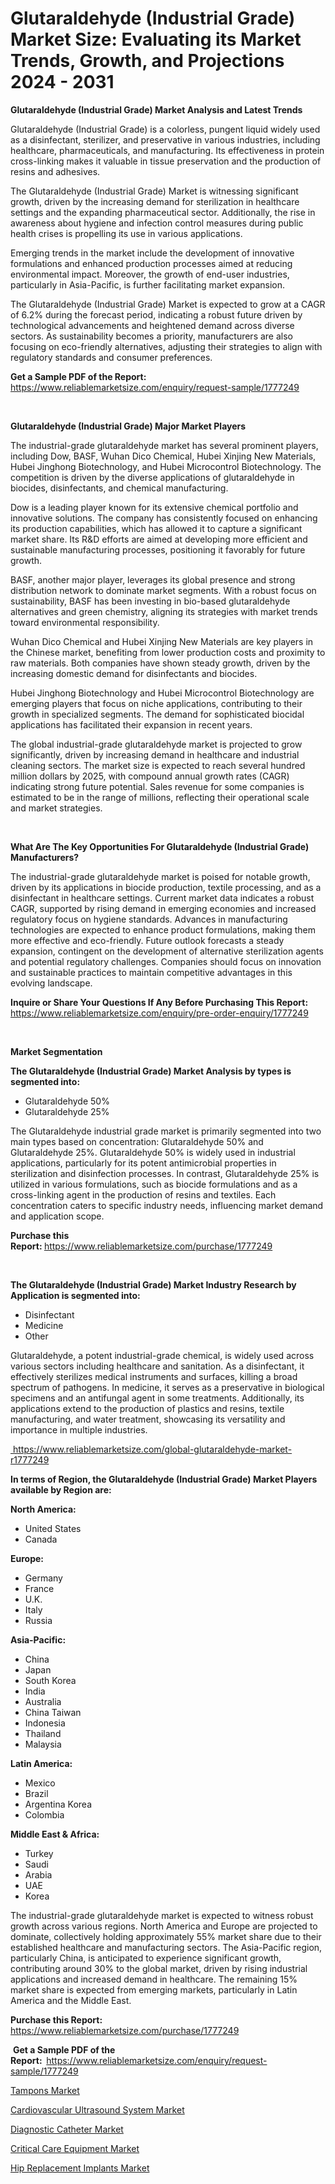 <p><h1>Glutaraldehyde (Industrial Grade) Market Size: Evaluating its Market Trends, Growth, and Projections 2024 - 2031</h1></p><p><strong>Glutaraldehyde (Industrial Grade) Market Analysis and Latest Trends</strong></p>
<p><p>Glutaraldehyde (Industrial Grade) is a colorless, pungent liquid widely used as a disinfectant, sterilizer, and preservative in various industries, including healthcare, pharmaceuticals, and manufacturing. Its effectiveness in protein cross-linking makes it valuable in tissue preservation and the production of resins and adhesives. </p><p>The Glutaraldehyde (Industrial Grade) Market is witnessing significant growth, driven by the increasing demand for sterilization in healthcare settings and the expanding pharmaceutical sector. Additionally, the rise in awareness about hygiene and infection control measures during public health crises is propelling its use in various applications. </p><p>Emerging trends in the market include the development of innovative formulations and enhanced production processes aimed at reducing environmental impact. Moreover, the growth of end-user industries, particularly in Asia-Pacific, is further facilitating market expansion. </p><p>The Glutaraldehyde (Industrial Grade) Market is expected to grow at a CAGR of 6.2% during the forecast period, indicating a robust future driven by technological advancements and heightened demand across diverse sectors. As sustainability becomes a priority, manufacturers are also focusing on eco-friendly alternatives, adjusting their strategies to align with regulatory standards and consumer preferences.</p></p>
<p><strong>Get a Sample PDF of the Report:&nbsp;</strong> <a href="https://www.reliablemarketsize.com/enquiry/request-sample/1777249?utm_campaign=1140&utm_medium=2&utm_source=Github&utm_content=ia&utm_term=20122024&utm_id=glutaraldehyde-industrial-grade">https://www.reliablemarketsize.com/enquiry/request-sample/1777249</a></p>
<p>&nbsp;</p>
<p><strong>Glutaraldehyde (Industrial Grade) Major Market Players</strong></p>
<p><p>The industrial-grade glutaraldehyde market has several prominent players, including Dow, BASF, Wuhan Dico Chemical, Hubei Xinjing New Materials, Hubei Jinghong Biotechnology, and Hubei Microcontrol Biotechnology. The competition is driven by the diverse applications of glutaraldehyde in biocides, disinfectants, and chemical manufacturing. </p><p>Dow is a leading player known for its extensive chemical portfolio and innovative solutions. The company has consistently focused on enhancing its production capabilities, which has allowed it to capture a significant market share. Its R&D efforts are aimed at developing more efficient and sustainable manufacturing processes, positioning it favorably for future growth. </p><p>BASF, another major player, leverages its global presence and strong distribution network to dominate market segments. With a robust focus on sustainability, BASF has been investing in bio-based glutaraldehyde alternatives and green chemistry, aligning its strategies with market trends toward environmental responsibility.</p><p>Wuhan Dico Chemical and Hubei Xinjing New Materials are key players in the Chinese market, benefiting from lower production costs and proximity to raw materials. Both companies have shown steady growth, driven by the increasing domestic demand for disinfectants and biocides.</p><p>Hubei Jinghong Biotechnology and Hubei Microcontrol Biotechnology are emerging players that focus on niche applications, contributing to their growth in specialized segments. The demand for sophisticated biocidal applications has facilitated their expansion in recent years.</p><p>The global industrial-grade glutaraldehyde market is projected to grow significantly, driven by increasing demand in healthcare and industrial cleaning sectors. The market size is expected to reach several hundred million dollars by 2025, with compound annual growth rates (CAGR) indicating strong future potential. Sales revenue for some companies is estimated to be in the range of millions, reflecting their operational scale and market strategies.</p></p>
<p>&nbsp;</p>
<p><strong>What Are The Key Opportunities For Glutaraldehyde (Industrial Grade) Manufacturers?</strong></p>
<p><p>The industrial-grade glutaraldehyde market is poised for notable growth, driven by its applications in biocide production, textile processing, and as a disinfectant in healthcare settings. Current market data indicates a robust CAGR, supported by rising demand in emerging economies and increased regulatory focus on hygiene standards. Advances in manufacturing technologies are expected to enhance product formulations, making them more effective and eco-friendly. Future outlook forecasts a steady expansion, contingent on the development of alternative sterilization agents and potential regulatory challenges. Companies should focus on innovation and sustainable practices to maintain competitive advantages in this evolving landscape.</p></p>
<p><strong>Inquire or Share Your Questions If Any Before Purchasing This Report:</strong> <a href="https://www.reliablemarketsize.com/enquiry/pre-order-enquiry/1777249?utm_campaign=1140&utm_medium=2&utm_source=Github&utm_content=ia&utm_term=20122024&utm_id=glutaraldehyde-industrial-grade">https://www.reliablemarketsize.com/enquiry/pre-order-enquiry/1777249</a></p>
<p>&nbsp;</p>
<p><strong>Market Segmentation</strong></p>
<p><strong>The Glutaraldehyde (Industrial Grade) Market Analysis by types is segmented into:</strong></p>
<p><ul><li>Glutaraldehyde 50%</li><li>Glutaraldehyde 25%</li></ul></p>
<p><p>The Glutaraldehyde industrial grade market is primarily segmented into two main types based on concentration: Glutaraldehyde 50% and Glutaraldehyde 25%. Glutaraldehyde 50% is widely used in industrial applications, particularly for its potent antimicrobial properties in sterilization and disinfection processes. In contrast, Glutaraldehyde 25% is utilized in various formulations, such as biocide formulations and as a cross-linking agent in the production of resins and textiles. Each concentration caters to specific industry needs, influencing market demand and application scope.</p></p>
<p><strong>Purchase this Report:&nbsp;</strong><a href="https://www.reliablemarketsize.com/purchase/1777249?utm_campaign=1140&utm_medium=2&utm_source=Github&utm_content=ia&utm_term=20122024&utm_id=glutaraldehyde-industrial-grade">https://www.reliablemarketsize.com/purchase/1777249</a></p>
<p>&nbsp;</p>
<p><strong>The Glutaraldehyde (Industrial Grade) Market Industry Research by Application is segmented into:</strong></p>
<p><ul><li>Disinfectant</li><li>Medicine</li><li>Other</li></ul></p>
<p><p>Glutaraldehyde, a potent industrial-grade chemical, is widely used across various sectors including healthcare and sanitation. As a disinfectant, it effectively sterilizes medical instruments and surfaces, killing a broad spectrum of pathogens. In medicine, it serves as a preservative in biological specimens and an antifungal agent in some treatments. Additionally, its applications extend to the production of plastics and resins, textile manufacturing, and water treatment, showcasing its versatility and importance in multiple industries.</p></p>
<p><a href="https://www.reliablemarketsize.com/global-glutaraldehyde-market-r1777249?utm_campaign=1140&utm_medium=2&utm_source=Github&utm_content=ia&utm_term=20122024&utm_id=glutaraldehyde-industrial-grade">&nbsp;https://www.reliablemarketsize.com/global-glutaraldehyde-market-r1777249</a></p>
<p><strong>In terms of Region, the Glutaraldehyde (Industrial Grade) Market Players available by Region are:</strong></p>
<p>
    <p> <strong> North America: </strong>
        <ul>
            <li>United States</li>
            <li>Canada</li>
        </ul>
        </p> 
    <p> <strong> Europe: </strong>
        <ul>
            <li>Germany</li>
            <li>France</li>
            <li>U.K.</li>
            <li>Italy</li>
            <li>Russia</li>
        </ul>
        </p> 
    <p> <strong> Asia-Pacific: </strong>
        <ul>
            <li>China</li>
            <li>Japan</li>
            <li>South Korea</li>
            <li>India</li>
            <li>Australia</li>
            <li>China Taiwan</li>
            <li>Indonesia</li>
            <li>Thailand</li>
            <li>Malaysia</li>
        </ul>
        </p> 
    <p> <strong> Latin America: </strong>
        <ul>
            <li>Mexico</li>
            <li>Brazil</li>
            <li>Argentina Korea</li>
            <li>Colombia</li>
        </ul>
        </p> 
    <p> <strong> Middle East & Africa: </strong>
        <ul>
            <li>Turkey</li>
            <li>Saudi</li>
            <li>Arabia</li>
            <li>UAE</li>
            <li>Korea</li>
        </ul>
    </p>
    </p>
<p><p>The industrial-grade glutaraldehyde market is expected to witness robust growth across various regions. North America and Europe are projected to dominate, collectively holding approximately 55% market share due to their established healthcare and manufacturing sectors. The Asia-Pacific region, particularly China, is anticipated to experience significant growth, contributing around 30% to the global market, driven by rising industrial applications and increased demand in healthcare. The remaining 15% market share is expected from emerging markets, particularly in Latin America and the Middle East.</p></p>
<p><strong>Purchase this Report: </strong><a href="https://www.reliablemarketsize.com/purchase/1777249?utm_campaign=1140&utm_medium=2&utm_source=Github&utm_content=ia&utm_term=20122024&utm_id=glutaraldehyde-industrial-grade">https://www.reliablemarketsize.com/purchase/1777249</a></p>
<p>&nbsp;<strong>Get a Sample PDF of the Report:&nbsp;&nbsp;</strong><a href="https://www.reliablemarketsize.com/enquiry/request-sample/1777249?utm_campaign=1140&utm_medium=2&utm_source=Github&utm_content=ia&utm_term=20122024&utm_id=glutaraldehyde-industrial-grade">https://www.reliablemarketsize.com/enquiry/request-sample/1777249</a></p>
<p><strong></strong></p>
<p><p><a href="https://www.linkedin.com/pulse/detailed-insights-competitive-landscape-tampons-market-projected-vvqkf?utm_campaign=1140&utm_medium=2&utm_source=Github&utm_content=ia&utm_term=20122024&utm_id=glutaraldehyde-industrial-grade">Tampons Market</a></p><p><a href="https://www.linkedin.com/pulse/detailed-market-study-global-cardiovascular-ultrasound-system-rqref?utm_campaign=1140&utm_medium=2&utm_source=Github&utm_content=ia&utm_term=20122024&utm_id=glutaraldehyde-industrial-grade">Cardiovascular Ultrasound System Market</a></p><p><a href="https://www.linkedin.com/pulse/exploring-diagnostic-catheter-market-dynamics-projected-cagr-a10cf?utm_campaign=1140&utm_medium=2&utm_source=Github&utm_content=ia&utm_term=20122024&utm_id=glutaraldehyde-industrial-grade">Diagnostic Catheter Market</a></p><p><a href="https://www.linkedin.com/pulse/critical-care-equipment-market-analysis-striking-cagr-42-from-x7fff?utm_campaign=1140&utm_medium=2&utm_source=Github&utm_content=ia&utm_term=20122024&utm_id=glutaraldehyde-industrial-grade">Critical Care Equipment Market</a></p><p><a href="https://www.linkedin.com/pulse/global-hip-replacement-implants-market-set-grow-despite-nkaee?utm_campaign=1140&utm_medium=2&utm_source=Github&utm_content=ia&utm_term=20122024&utm_id=glutaraldehyde-industrial-grade">Hip Replacement Implants Market</a></p></p>